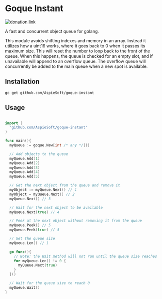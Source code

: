 # Goque Instant

[![donation link](https://img.shields.io/badge/buy%20me%20a%20coffee-paypal-blue)](https://paypal.me/shaynejrtaylor?country.x=US&locale.x=en_US)

A fast and concurrent object queue for golang.

This module avoids shifting indexes and memory in an array.
Instead it utilizes how a uint16 works, where it goes back to 0 when it passes its maximum size.
This will reset the number to loop back to the front of the queue.
When this happens, the queue is checked for an empty slot, and if unavailable will append to an overflow queue.
The overflow queue will concurrently be added to the main queue when a new spot is available.

## Installation

```shell script
go get github.com/AspieSoft/goque-instant
```

## Usage

```go

import (
  "github.com/AspieSoft/goque-instant"
)

func main(){
  myQueue := goque.New[int /* any */]()

  // Add objects to the queue
  myQueue.Add(1)
  myQueue.Add(2)
  myQueue.Add(3)
  myQueue.Add(4)
  myQueue.Add(5)

  // Get the next object from the queue and remove it
  myObject := myQueue.Next() // 1
  myObject = myQueue.Next() // 2
  myQueue.Next() // 3

  // Wait for the next object to be available
  myQueue.Next(true) // 4

  // Peek at the next object without removing it from the queue
  myQueue.Peek() // 5
  myQueue.Peek(true) // 5

  // Get the queue size
  myQueue.Len() // 1

  go func(){
    // Note: the Wait method will not run until the queue size reaches 0
    for myQueue.Len() != 0 {
      myQueue.Next(true)
    }
  }()

  // Wait for the queue size to reach 0
  myQueue.Wait()
}

```
